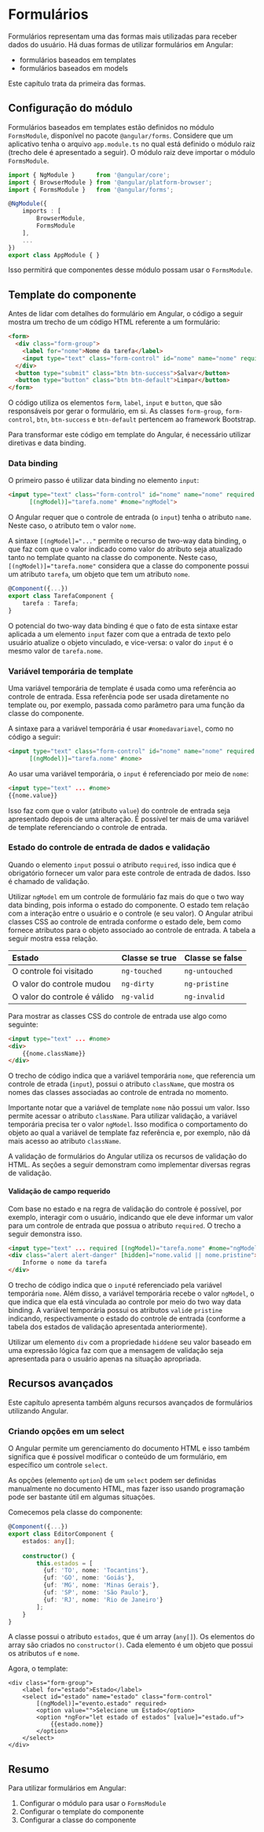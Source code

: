 # Formulários

Formulários representam uma das formas mais utilizadas para receber dados do usuário. Há duas formas de utilizar formulários em Angular:

* formulários baseados em templates
* formulários baseados em models

Este capítulo trata da primeira das formas.

## Configuração do módulo

Formulários baseados em templates estão definidos no módulo `FormsModule`, disponível no pacote `@angular/forms`. Considere que um aplicativo tenha o arquivo `app.module.ts` no qual está definido o módulo raiz \(trecho dele é apresentado a seguir\). O módulo raiz deve importar o módulo `FormsModule`.

```TypeScript
import { NgModule }      from '@angular/core';
import { BrowserModule } from '@angular/platform-browser';
import { FormsModule }   from '@angular/forms';

@NgModule({
    imports : [
        BrowserModule,
        FormsModule
    ],
    ...
})
export class AppModule { }
```

Isso permitirá que componentes desse módulo possam usar o `FormsModule`.

## Template do componente

Antes de lidar com detalhes do formulário em Angular, o código a seguir mostra um trecho de um código HTML referente a um formulário:

```html
<form>
  <div class="form-group">
    <label for="nome">Nome da tarefa</label>
    <input type="text" class="form-control" id="nome" name="nome" required>
  </div>
  <button type="submit" class="btn btn-success">Salvar</button>
  <button type="button" class="btn btn-default">Limpar</button>
</form>
```

O código utiliza os elementos `form`, `label`, `input` e `button`, que são responsáveis por gerar o formulário, em si. As classes `form-group`, `form-control`, `btn`, `btn-success` e `btn-default` pertencem ao framework Bootstrap.

Para transformar este código em template do Angular, é necessário utilizar diretivas e data binding.

### Data binding

O primeiro passo é utilizar data binding no elemento `input`:

```html
<input type="text" class="form-control" id="nome" name="nome" required 
      [(ngModel)]="tarefa.nome" #nome="ngModel">
```

O Angular requer que o controle de entrada \(o `input`\) tenha o atributo `name`. Neste caso, o atributo tem o valor `nome`.

A sintaxe `[(ngModel]="..."` permite o recurso de two-way data binding, o que faz com que o valor indicado como valor do atributo seja atualizado tanto no template quanto na classe do componente. Neste caso, `[(ngModel)]="tarefa.nome"` considera que a classe do componente possui um atributo `tarefa`, um objeto que tem um atributo `nome`. 

```typescript
@Component({...})
export class TarefaComponent {
    tarefa : Tarefa;
}
```

O potencial do two-way data binding é que o fato de esta sintaxe estar aplicada a um elemento `input` fazer com que a entrada de texto pelo usuário atualize o objeto vinculado, e vice-versa: o valor do `input` é o mesmo valor de `tarefa.nome`.

### Variável temporária de template

Uma variável temporária de template é usada como uma referência ao controle de entrada. Essa referência pode ser usada diretamente no template ou, por exemplo, passada como parâmetro para uma função da classe do componente.

A sintaxe para a variável temporária é usar `#nomedavariavel`, como no código a seguir:

```html
<input type="text" class="form-control" id="nome" name="nome" required 
      [(ngModel)]="tarefa.nome" #nome>
```

Ao usar uma variável temporária, o `input` é referenciado por meio de `nome`:

```html
<input type="text" ... #nome>
{{nome.value}}
```

Isso faz com que o valor \(atributo `value`\) do controle de entrada seja apresentado depois de uma alteração. É possível ter mais de uma variável de template referenciando o controle de entrada.

### Estado do controle de entrada de dados e validação

Quando o elemento `input` possui o atributo `required`, isso indica que é obrigatório fornecer um valor para este controle de entrada de dados. Isso é chamado de validação.

Utilizar `ngModel` em um controle de formulário faz mais do que o two way data binding, pois informa o estado do componente. O estado tem relação com a interação entre o usuário e o controle \(e seu valor\). O Angular atribui classes CSS ao controle de entrada conforme o estado dele, bem como fornece atributos para o objeto associado ao controle de entrada. A tabela a seguir mostra essa relação.

| Estado | Classe se true | Classe se false |
| :--- | :--- | :--- |
| O controle foi visitado | `ng-touched` | `ng-untouched` |
| O valor do controle mudou | `ng-dirty` | `ng-pristine` |
| O valor do controle é válido | `ng-valid` | `ng-invalid` |

Para mostrar as classes CSS do controle de entrada use algo como seguinte:

```html
<input type="text" ... #nome>
<div>
    {{nome.className}}
</div>
```

O trecho de código indica que a variável temporária `nome`, que referencia um controle de etrada \(`input`\), possui o atributo `className`, que mostra os nomes das classes associadas ao controle de entrada no momento. 

Importante notar que a variável de template `nome` não possui um valor. Isso permite acessar o atributo `className`. Para utilizar validação, a variável temporária precisa ter o valor `ngModel`. Isso modifica o comportamento do objeto ao qual a variável de template faz referência e, por exemplo, não dá mais acesso ao atributo `className`.

A validação de formulários do Angular utiliza os recursos de validação do HTML. As seções a seguir demonstram como implementar diversas regras de validação.

#### Validação de campo requerido

Com base no estado e na regra de validação do controle é possível, por exemplo, interagir com o usuário, indicando que ele deve informar um valor para um controle de entrada que possua o atributo `required`. O trecho a seguir demonstra isso.

```html
<input type="text" ... required [(ngModel)="tarefa.nome" #nome="ngModel">
<div class="alert alert-danger" [hidden]="nome.valid || nome.pristine">
    Informe o nome da tarefa
</div>
```

O trecho de código indica que o `input`é referenciado pela variável temporária `nome`. Além disso, a variável temporária recebe o valor `ngModel`, o que indica que ela está vinculada ao controle por meio do two way data binding. A variável temporária possui os atributos `valid`e `pristine` indicando, respectivamente o estado do controle de entrada \(conforme a tabela dos estados de validação apresentada anteriormente\).

Utilizar um elemento `div` com a propriedade `hidden`e seu valor baseado em uma expressão lógica faz com que a mensagem de validação seja apresentada para o usuário apenas na situação apropriada.

## Recursos avançados

Este capítulo apresenta também alguns recursos avançados de formulários utilizando Angular. 

### Criando opções em um select

O Angular permite um gerenciamento do documento HTML e isso também significa que é possível modificar o conteúdo de um formulário, em específico um controle `select`. 

As opções \(elemento `option`\) de um `select` podem ser definidas manualmente no documento HTML, mas fazer isso usando programação pode ser bastante útil em algumas situações.

Comecemos pela classe do componente:

```typescript
@Component({...})
export class EditorComponent {
    estados: any[];
    
    constructor() {
        this.estados = [
          {uf: 'TO', nome: 'Tocantins'},
          {uf: 'GO', nome: 'Goiás'},
          {uf: 'MG', nome: 'Minas Gerais'},
          {uf: 'SP', nome: 'São Paulo'},
          {uf: 'RJ', nome: 'Rio de Janeiro'}
        ];        
    }
}
```

A classe possui o atributo `estados`, que é um array \(`any[]`\). Os elementos do array são criados no `constructor()`. Cada elemento é um objeto que possui os atributos `uf` e `nome`.

Agora, o template:

```
<div class="form-group">
    <label for="estado">Estado</label>
    <select id="estado" name="estado" class="form-control" 
        [(ngModel)]="evento.estado" required>
        <option value="">Selecione um Estado</option>
        <option *ngFor="let estado of estados" [value]="estado.uf">
            {{estado.nome}}
        </option>
    </select>
</div>
```

## Resumo

Para utilizar formulários em Angular:

1. Configurar o módulo para usar o `FormsModule`
2. Configurar o template do componente
3. Configurar a classe do componente



